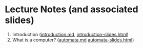 # Lecture Notes (and associated slides)

1. Introduction ([introduction.md](introduction.md), [introduction-slides.html](introduction-slides.html))
1. What is a computer? ([automata.md](automata.md) [automata-slides.html](automata-slides.html))

